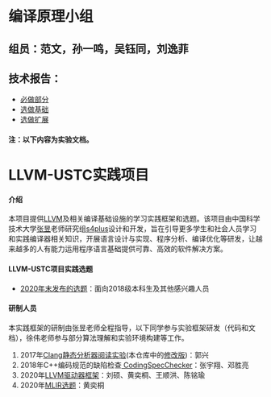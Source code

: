 # 编译原理小组

## 组员：范文，孙一鸣，吴钰同，刘逸菲
## 技术报告：
- [必做部分](https://github.com/wyt2000/llvm-ustc-proj/blob/master/my-llvm-driver/docs/answer.md)
- [选做基础](https://github.com/wyt2000/llvm-ustc-proj/blob/master/sa/answer.md)
- [选做扩展](https://github.com/wyt2000/llvm-ustc-proj/blob/master/sa/Checker.md)

#### 注：以下内容为实验文档。
# LLVM-USTC实践项目

#### 介绍

本项目提供[LLVM](https://llvm.org/)及相关编译基础设施的学习实践框架和选题。该项目由中国科学技术大学[张昱](http://staff.ustc.edu.cn/~yuzhang/)老师研究组[s4plus](https://s4plus.ustc.edu.cn/)设计和开发，旨在引导更多学生和社会人员学习和实践编译器相关知识，开展语言设计与实现、程序分析、编译优化等研发，让越来越多的人有能力运用程序语言基础提供可靠、高效的软件解决方案。

#### LLVM-USTC项目实践选题
- [2020年末发布的选题](log/202012.md)：面向2018级本科生及其他感兴趣人员

#### 研制人员

本实践框架的研制由张昱老师全程指导，以下同学参与实验框架研发（代码和文档），徐伟老师参与部分算法理解和实验环境构建等工作。

1.  2017年[Clang静态分析器阅读实验](https://clarazhang.gitbooks.io/compiler-f2017/content/csa.html)(本仓库中的[修改版](my-llvm-driver/docs/ClangStaticAnalyzer.md))：郭兴
2.  2018年C++编码规范的缺陷检查[ CodingSpecChecker](https://gitee.com/s4plus/coding-spec-checker)：张宇翔、邓胜亮
3.  2020年[LLVM驱动器框架](./my-llvm-driver)：刘硕、黄奕桐、王顺洪、陈铭瑜
4.  2020年[MLIR选题](mlir-toy.md)：黄奕桐
